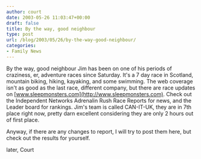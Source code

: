 ```yaml
---
author: court
date: 2003-05-26 11:03:47+00:00
draft: false
title: By the way, good neighbour
type: post
url: /blog/2003/05/26/by-the-way-good-neighbour/
categories:
- Family News
---
```


By the way, good neighbour Jim has been on one of his periods of craziness, er, adventure races since Saturday.  It's a 7 day race in Scotland, mountain biking, hiking, kayaking, and some swimming.  The web coverage isn't as good as the last race, different company, but there are race updates on [www.sleepmonsters.com](http://www.sleepmonsters.com).  Check out the Independent Networks Adrenalin Rush Race Reports for news, and the Leader board for rankings.  Jim's team is called CAN-IT-UK, they are in 7th place right now, pretty darn excellent considering they are only 2 hours out of first place.

Anyway, if there are any changes to report, I will try to post them here, but check out the results for yourself.

later,
Court
